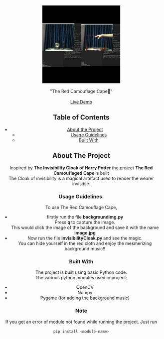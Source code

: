 <!-- PROJECT LOGO -->
<p align="center">
    <img src="demo.jpg" height="250px"  />
  </a>

  <p align="center">
    "The Red Camouflage Cape🦸"
    <br /><br />
    <a href="https://youtu.be/F9S6csgR10Y">Live Demo</a>
  </p>
</p>
<center>

<!-- TABLE OF CONTENTS -->

## Table of Contents

- [About the Project](#about-the-project)
  - [Usage Guidelines](#usage-guidelines)
  - [Built With](#built-with)

<!-- ABOUT THE PROJECT -->

## About The Project

Inspired by <strong>The Invisibility Cloak of Harry Potter </strong>the project <strong>The Red Camouflaged Cape </strong> is built
<br/>
The Cloak of invisibility is a magical artefact used to render the wearer invisible.


<!-- Extensions Required -->
### Usage Guidelines.

  To use The Red Camouflage Cape, 
  - firstly run the file <strong>backgroundimg.py </strong></br>Press <strong>q </strong>to capture the image.<br>This would click the image of the background and save it with the name <strong>image.jpg</strong>
  - Now run the file <strong>invisibilityCloak.py </strong>and see  the magic.<br>You can hide yourself in the red cloth and enjoy the mesmerizing background music!!

### Built With
The project is built using basic Python code.</br>
The  various python modules used in project:
- OpenCV
- Numpy
- Pygame (for adding the background music)

### Note
If you get an error of module not found while running the project. Just run
```sh
pip install <module-name>
```
